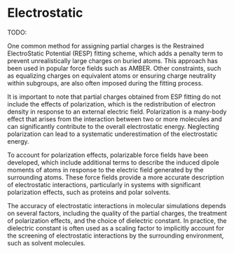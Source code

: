 # Electrostatic

TODO:

One common method for assigning partial charges is the Restrained ElectroStatic Potential (RESP) fitting scheme, which adds a penalty term to prevent unrealistically large charges on buried atoms.
This approach has been used in popular force fields such as AMBER.
Other constraints, such as equalizing charges on equivalent atoms or ensuring charge neutrality within subgroups, are also often imposed during the fitting process.

It is important to note that partial charges obtained from ESP fitting do not include the effects of polarization, which is the redistribution of electron density in response to an external electric field.
Polarization is a many-body effect that arises from the interaction between two or more molecules and can significantly contribute to the overall electrostatic energy.
Neglecting polarization can lead to a systematic underestimation of the electrostatic energy.

To account for polarization effects, polarizable force fields have been developed, which include additional terms to describe the induced dipole moments of atoms in response to the electric field generated by the surrounding atoms.
These force fields provide a more accurate description of electrostatic interactions, particularly in systems with significant polarization effects, such as proteins and polar solvents.

The accuracy of electrostatic interactions in molecular simulations depends on several factors, including the quality of the partial charges, the treatment of polarization effects, and the choice of dielectric constant.
In practice, the dielectric constant is often used as a scaling factor to implicitly account for the screening of electrostatic interactions by the surrounding environment, such as solvent molecules.

<!-- REFERENCES -->

[^jensen2017introduction]: Chapter 2 of Jensen, F. (2017). *Introduction to computational chemistry*. John Wiley & Sons.
[^cramer2013essentials]: Chapter 2 of Cramer, C. J. (2013). Chapter 2 of *Essentials of computational chemistry: Theories and models*. John Wiley & Sons.
[^leach2001molecular]: Chapter 4 of Leach, A. R. (2001). *Molecular modelling: Principles and applications*. Pearson Education.
